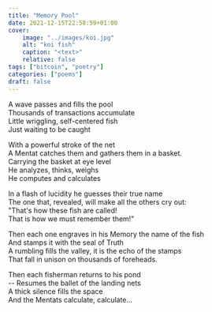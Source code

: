 ```yaml
---
title: "Memory Pool"
date: 2021-12-15T22:58:59+01:00
cover:
    image: "../images/koi.jpg"
    alt: "koi fish"
    caption: "<text>"
    relative: false
tags: ["bitcoin", "poetry"]
categories: ["poems"]
draft: false
---
```


A wave passes and fills the pool\
Thousands of transactions accumulate\
Little wriggling, self-centered fish\
Just waiting to be caught

With a powerful stroke of the net\
A Mentat catches them and gathers them in a basket.\
Carrying the basket at eye level\
He analyzes, thinks, weighs\
He computes and calculates

In a flash of lucidity he guesses their true name\
The one that, revealed, will make all the others cry out:\
"That's how these fish are called!\
That is how we must remember them!"

Then each one engraves in his Memory the name of the fish\
And stamps it with the seal of Truth\
A rumbling fills the valley, it is the echo of the stamps\
That fall in unison on thousands of foreheads.

Then each fisherman returns to his pond\
-- Resumes the ballet of the landing nets\
A thick silence fills the space\
And the Mentats calculate, calculate...